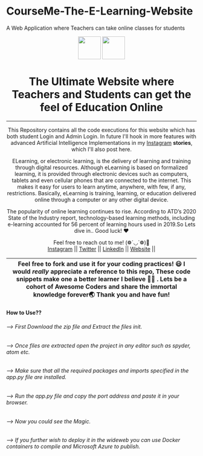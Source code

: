 # CourseMe-The-E-Learning-Website
A Web Application where Teachers can take online classes for students


<div align="center" float=""left>

  <p float="left">
  <img height="60" src="https://img.icons8.com/color/344/php.png" />
  <img height="60" src="https://img.icons8.com/color/344/javascript.png" /> 
  </p>
  <h1>The Ultimate Website where Teachers and Students can get the feel of Education Online</h1>
  
 ---
  <span> This Repository contains all the code executions for this website which has both student Login and Admin Login. In future I'll hook in more features with advanced Artificial Intelligence Implementations in my <a href="https://www.instagram.com/jayasoruban1112/">Instagram</a> **stories**, which I'll also post here.
	  
ELearning, or electronic learning, is the delivery of learning and training through digital resources. Although eLearning is based on formalized learning, it is provided through electronic devices such as computers, tablets and even cellular phones that are connected to the internet. This makes it easy for users to learn anytime, anywhere, with few, if any, restrictions. Basically, eLearning is training, learning, or education delivered online through a computer or any other digital device.

The popularity of online learning continues to rise. According to ATD’s 2020 State of the Industry report, technology-based learning methods, including e-learning accounted for 56 percent of learning hours used in 2019.So Lets dive in.. Good luck! ❤️ </span>

Feel free to reach out to me! (❁´◡`❁)🤗<br/>
  <a href="https://www.instagram.com/jayasoruban1112/">Instagram</a> || 
  <a href="https://twitter.com/jayasoruban">Twitter</a> || 
  <a href="https://in.linkedin.com/in/jayasoruban-js-67b35b1bb">LinkedIn</a> ||
  <a href="#">Website</a> ||

</div>

| Feel free to fork and use it for your coding practices! 😃  I would _really_ appreciate a reference to this repo, These code snippets make one a better learner I believe 💪🏼 . Lets be a cohort of Awesome Coders and share the immortal knowledge forever🌏 Thank you and have fun!   |
|---|


#### How to Use??

###### --> First Download the zip file and Extract the files init.
###### --> Once files are extracted open the project in any editor such as spyder, atom etc.
###### --> Make sure that all the required packages and imports specified in the app.py file are installed.
###### --> Run the app.py file and copy the port address and paste it in your browser.
###### --> Now you could see the Magic.
###### --> If you further wish to deploy it in the wideweb you can use Docker containers to compile and Microsoft Azure to publish.
